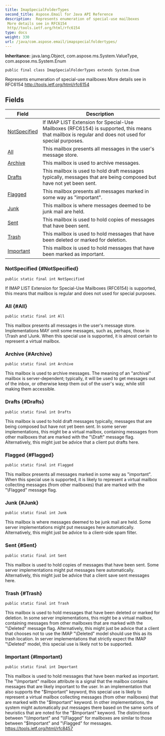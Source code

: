 ```yaml
---
title: ImapSpecialFolderTypes
second_title: Aspose.Email for Java API Reference
description:  Represents enumeration of special-use mailboxes
 More details see in RFC6154 
 http//tools.ietf.org/html/rfc6154
type: docs
weight: 330
url: /java/com.aspose.email/imapspecialfoldertypes/
---
```

**Inheritance:**
java.lang.Object, com.aspose.ms.System.ValueType, com.aspose.ms.System.Enum
```
public final class ImapSpecialFolderTypes extends System.Enum
```

Represents enumeration of special-use mailboxes More details see in RFC6154 http://tools.ietf.org/html/rfc6154
## Fields

| Field | Description |
| --- | --- |
| [NotSpecified](#NotSpecified) | If IMAP LIST Extension for Special-Use Mailboxes (RFC6154) is supported, this means that mailbox is regular and does not used for special purposes. |
| [All](#All) | This mailbox presents all messages in the user's message store. |
| [Archive](#Archive) | This mailbox is used to archive messages. |
| [Drafts](#Drafts) | This mailbox is used to hold draft messages typically, messages that are being composed but have not yet been sent. |
| [Flagged](#Flagged) | This mailbox presents all messages marked in some way as "important". |
| [Junk](#Junk) | This mailbox is where messages deemed to be junk mail are held. |
| [Sent](#Sent) | This mailbox is used to hold copies of messages that have been sent. |
| [Trash](#Trash) | This mailbox is used to hold messages that have been deleted or marked for deletion. |
| [Important](#Important) | This mailbox is used to hold messages that have been marked as important. |
### NotSpecified {#NotSpecified}
```
public static final int NotSpecified
```


If IMAP LIST Extension for Special-Use Mailboxes (RFC6154) is supported, this means that mailbox is regular and does not used for special purposes.

### All {#All}
```
public static final int All
```


This mailbox presents all messages in the user's message store. Implementations MAY omit some messages, such as, perhaps, those in \\Trash and \\Junk. When this special use is supported, it is almost certain to represent a virtual mailbox.

### Archive {#Archive}
```
public static final int Archive
```


This mailbox is used to archive messages. The meaning of an "archival" mailbox is server-dependent; typically, it will be used to get messages out of the inbox, or otherwise keep them out of the user's way, while still making them accessible.

### Drafts {#Drafts}
```
public static final int Drafts
```


This mailbox is used to hold draft messages typically, messages that are being composed but have not yet been sent. In some server implementations, this might be a virtual mailbox, containing messages from other mailboxes that are marked with the "\\Draft" message flag. Alternatively, this might just be advice that a client put drafts here.

### Flagged {#Flagged}
```
public static final int Flagged
```


This mailbox presents all messages marked in some way as "important". When this special use is supported, it is likely to represent a virtual mailbox collecting messages (from other mailboxes) that are marked with the "\\Flagged" message flag.

### Junk {#Junk}
```
public static final int Junk
```


This mailbox is where messages deemed to be junk mail are held. Some server implementations might put messages here automatically. Alternatively, this might just be advice to a client-side spam filter.

### Sent {#Sent}
```
public static final int Sent
```


This mailbox is used to hold copies of messages that have been sent. Some server implementations might put messages here automatically. Alternatively, this might just be advice that a client save sent messages here.

### Trash {#Trash}
```
public static final int Trash
```


This mailbox is used to hold messages that have been deleted or marked for deletion. In some server implementations, this might be a virtual mailbox, containing messages from other mailboxes that are marked with the "\\Deleted" message flag. Alternatively, this might just be advice that a client that chooses not to use the IMAP "\\Deleted" model should use this as its trash location. In server implementations that strictly expect the IMAP "\\Deleted" model, this special use is likely not to be supported.

### Important {#Important}
```
public static final int Important
```


This mailbox is used to hold messages that have been marked as important. The "\\Important" mailbox attribute is a signal that the mailbox contains messages that are likely important to the user. In an implementation that also supports the "$Important" keyword, this special use is likely to represent a virtual mailbox collecting messages (from other mailboxes) that are marked with the "$Important" keyword. In other implementations, the system might automatically put messages there based on the same sorts of heuristics that are noted for the "$Important" keyword. The distinctions between "\\Important" and "\\Flagged" for mailboxes are similar to those between "$Important" and "\\Flagged" for messages. https://tools.ietf.org/html/rfc8457

